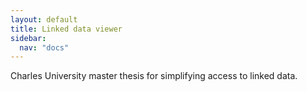 ```yaml
---
layout: default
title: Linked data viewer
sidebar:
  nav: "docs"
---
```

Charles University master thesis for simplifying access to linked data.
